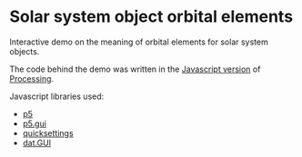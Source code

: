 # Solar system object orbital elements
Interactive demo on the meaning  of orbital elements for solar system objects.

The code behind the demo was written in the [Javascript version](https://p5js.org/) of [Processing](https://processing.org).

Javascript libraries used:
* [p5](https://p5js.org/)
* [p5.gui](https://github.com/bitcraftlab/p5.gui)
* [quicksettings](https://github.com/bit101/quicksettings)
* [dat.GUI](https://github.com/dataarts/dat.gui)
